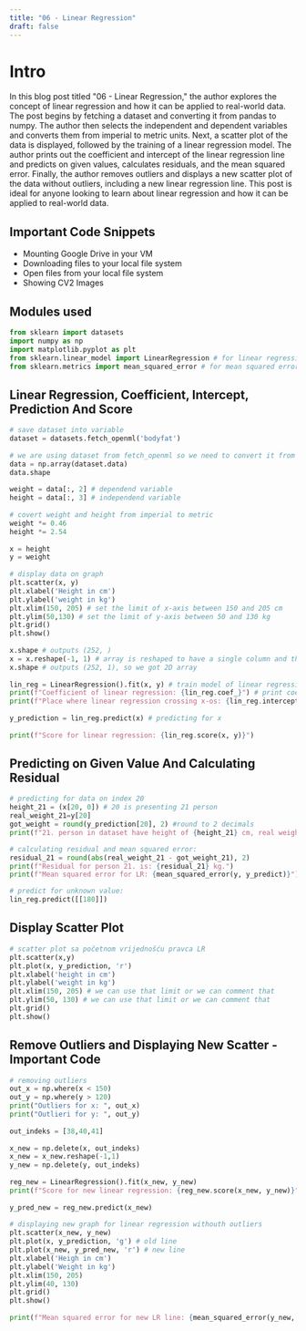 ```yaml
---
title: "06 - Linear Regression"
draft: false
---
```


# Intro

In this blog post titled "06 - Linear Regression," the author explores the concept of linear regression and how it can be applied to real-world data. The post begins by fetching a dataset and converting it from pandas to numpy. The author then selects the independent and dependent variables and converts them from imperial to metric units. Next, a scatter plot of the data is displayed, followed by the training of a linear regression model. The author prints out the coefficient and intercept of the linear regression line and predicts on given values, calculates residuals, and the mean squared error. Finally, the author removes outliers and displays a new scatter plot of the data without outliers, including a new linear regression line. This post is ideal for anyone looking to learn about linear regression and how it can be applied to real-world data.

## Important Code Snippets
- Mounting Google Drive in your VM
- Downloading files to your local file system
- Open files from your local file system
- Showing CV2 Images

## Modules used

```Python
from sklearn import datasets  
import numpy as np  
import matplotlib.pyplot as plt  
from sklearn.linear_model import LinearRegression # for linear regression  
from sklearn.metrics import mean_squared_error # for mean squared error
```

## Linear Regression, Coefficient, Intercept, Prediction And Score

```Python
# save dataset into variable  
dataset = datasets.fetch_openml('bodyfat')  
  
# we are using dataset from fetch_openml so we need to convert it from pandas to numpy  
data = np.array(dataset.data)  
data.shape  
  
weight = data[:, 2] # dependend variable  
height = data[:, 3] # independend variable  
  
# covert weight and height from imperial to metric  
weight *= 0.46  
height *= 2.54  
  
x = height  
y = weight  
  
# display data on graph  
plt.scatter(x, y)  
plt.xlabel('Height in cm')  
plt.ylabel('weight in kg')  
plt.xlim(150, 205) # set the limit of x-axis between 150 and 205 cm  
plt.ylim(50,130) # set the limit of y-axis between 50 and 130 kg  
plt.grid()  
plt.show()  
  
x.shape # outputs (252, )  
x = x.reshape(-1, 1) # array is reshaped to have a single column and the number of row is inferred from 1D array to 2D array  
x.shape # outputs (252, 1), so we got 2D array  
  
lin_reg = LinearRegression().fit(x, y) # train model of linear regression  
print(f"Coefficient of linear regression: {lin_reg.coef_}") # print coefficient of linear regression, and this is slope of the line  
print(f"Place where linear regression crossing x-os: {lin_reg.intercept_}") # represent place where the linear regression line crosses the x-axis  
  
y_prediction = lin_reg.predict(x) # predicting for x  
  
print(f"Score for linear regression: {lin_reg.score(x, y)}")
```

## Predicting on Given Value And Calculating Residual

```Python
# predicting for data on index 20  
height_21 = (x[20, 0]) # 20 is presenting 21 person  
real_weight_21=y[20]  
got_weight = round(y_prediction[20], 2) #round to 2 decimals  
print(f"21. person in dataset have height of {height_21} cm, real weight is {real_weight_21} kilograma, weight got by linear regression {got_weight} kg.")

# calculating residual and mean squared error:
residual_21 = round(abs(real_weight_21 - got_weight_21), 2)  
print(f"Residual for person 21. is: {residual_21} kg.")
print(f"Mean squared error for LR: {mean_squared_error(y, y_predict)}")

# predict for unknown value:  
lin_reg.predict([[180]])
```

## Display Scatter Plot

```Python
# scatter plot sa početnom vrijednošću pravca LR  
plt.scatter(x,y)  
plt.plot(x, y_prediction, 'r')  
plt.xlabel('height in cm')  
plt.ylabel('weight in kg')  
plt.xlim(150, 205) # we can use that limit or we can comment that  
plt.ylim(50, 130) # we can use that limit or we can comment that  
plt.grid()  
plt.show()
```

## Remove Outliers and Displaying New Scatter - Important Code

```Python
# removing outliers  
out_x = np.where(x < 150)  
out_y = np.where(y > 120)  
print("Outliers for x: ", out_x)  
print("Outlieri for y: ", out_y)  
  
out_indeks = [38,40,41]  
  
x_new = np.delete(x, out_indeks)  
x_new = x_new.reshape(-1,1)  
y_new = np.delete(y, out_indeks)  
  
reg_new = LinearRegression().fit(x_new, y_new)  
print(f"Score for new linear regression: {reg_new.score(x_new, y_new)}")  
  
y_pred_new = reg_new.predict(x_new)  
  
# displaying new graph for linear regression withouth outliers  
plt.scatter(x_new, y_new)  
plt.plot(x, y_prediction, 'g') # old line  
plt.plot(x_new, y_pred_new, 'r') # new line  
plt.xlabel('Heigh in cm')  
plt.ylabel('Weight in kg')  
plt.xlim(150, 205)  
plt.ylim(40, 130)  
plt.grid()  
plt.show()  
  
print(f"Mean squared error for new LR line: {mean_squared_error(y_new, y_pred_new)}")
```

